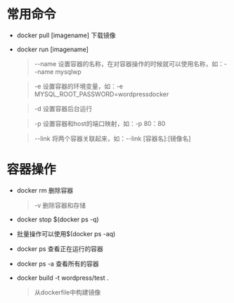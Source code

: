# 常用命令
* docker pull [imagename] 下载镜像
* docker run [imagename]
    >--name 设置容器的名称，在对容器操作的时候就可以使用名称，如：--name mysqlwp

    > -e 设置容器的环境变量，如：-e MYSQL_ROOT_PASSWORD=wordpressdocker

    >-d 设置容器后台运行

    >-p 设置容器和host的端口映射，如：-p 80：80

    >--link 将两个容器关联起来，如：--link [容器名]:[镜像名]

# 容器操作

* docker rm 删除容器
    > -v 删除容器和存储
* docker stop $(docker ps -q)

* 批量操作可以使用$(docker ps -aq)

* docker ps 查看正在运行的容器
* docker ps -a 查看所有的容器



* docker build -t wordpress/test . 
  >从dockerfile中构建镜像